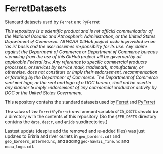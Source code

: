 # FerretDatasets
Standard datasets used by `Ferret` and `PyFerret`

*This repository is a scientific product and is not official communication 
of the National Oceanic and Atmospheric Administration, or the United 
States Department of Commerce.  All NOAA GitHub project code is provided 
on an 'as is' basis and the user assumes responsibility for its use.  Any 
claims against the Department of Commerce or Department of Commerce bureaus 
stemming from the use of this GitHub project will be governed by all 
applicable Federal law.  Any reference to specific commercial products, 
processes, or services by service mark, trademark, manufacturer, or 
otherwise, does not constitute or imply their endorsement, recommendation 
or favoring by the Department of Commerce.  The Department of Commerce 
seal and logo, or the seal and logo of a DOC bureau, shall not be used 
in any manner to imply endorsement of any commercial product or activity 
by DOC or the United States Government.*

This repository contains the standard datasets used by 
[Ferret](http://github.com/NOAA-PMEL/Ferret) 
and 
[PyFerret](http://github.com/NOAA-PMEL/PyFerret)

The value of the `Ferret`/`PyFerret` environment variable `$FER_DSETS` 
should be a directory with the contents of this repository. 
(So the `$FER_DSETS` directory contains the `data`, `descr`, and 
`grids` subdirectories.)

Lastest update (despite add the removed and re-added files) was just 
updates to Eritria and river outlets in `geo_borders.cdf` and 
`geo_borders_intermed.nc`, and adding `geo-hawaii_fine.nc` and 
`noaa_logo.cdf`.

